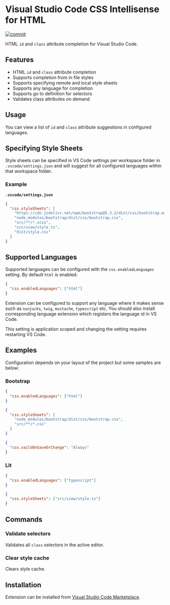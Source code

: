 # Visual Studio Code CSS Intellisense for HTML

[![commit](https://github.com/ecmel/vscode-html-css/actions/workflows/commit.yml/badge.svg)](https://github.com/ecmel/vscode-html-css/actions/workflows/commit.yml)

HTML `id` and `class` attribute completion for Visual Studio Code.

## Features

- HTML `id` and `class` attribute completion
- Supports completion from in file styles
- Supports specifying remote and local style sheets
- Supports any language for completion
- Supports go to definition for selectors
- Validates class attributes on demand

## Usage

You can view a list of `id` and `class` attribute suggestions in configured languages.

## Specifying Style Sheets

Style sheets can be specified in VS Code settings per workspace folder in `.vscode/settings.json` and will suggest for all configured languages within that workspace folder.

### Example

**`.vscode/settings.json`**

```json
{
  "css.styleSheets": [
    "https://cdn.jsdelivr.net/npm/bootstrap@5.3.2/dist/css/bootstrap.min.css",
    "node_modules/bootstrap/dist/css/bootstrap.css",
    "src/**/*.scss",
    "src/view/style.ts",
    "dist/style.css"
  ]
}
```

## Supported Languages

Supported languages can be configured with the `css.enabledLanguages` setting. By default `html` is enabled:

```json
{
  "css.enabledLanguages": ["html"]
}
```

Extension can be configured to support any language where it makes sense such as `nunjucks`, `twig`, `mustache`, `typescript` etc. You should also install corresponding language extension which registers the language id in VS Code.

This setting is application scoped and changing the setting requires restarting VS Code.

## Examples

Configuration depends on your layout of the project but some samples are below:

### Bootstrap

```json
{
  "css.enabledLanguages": ["html"]
}
```

```json
{
  "css.styleSheets": [
    "node_modules/bootstrap/dist/css/bootstrap.css",
    "src/**/*.css"
  ]
}
```

```json
{
  "css.vaildOnSaveOrChange": "Always"
}
```

### Lit

```json
{
  "css.enabledLanguages": ["typescript"]
}
```

```json
{
  "css.styleSheets": ["src/view/style.ts"]
}
```

## Commands

### Validate selectors

Validates all `class` selectors in the active editor.

### Clear style cache

Clears style cache.

## Installation

Extension can be installed from [Visual Studio Code Marketplace](https://marketplace.visualstudio.com/items?itemName=ecmel.vscode-html-css).
